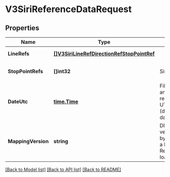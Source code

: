 # V3SiriReferenceDataRequest

## Properties
Name | Type | Description | Notes
------------ | ------------- | ------------- | -------------
**LineRefs** | [**[]V3SiriLineRefDirectionRefStopPointRef**](V3.SiriLineRefDirectionRefStopPointRef.md) |  | [default to null]
**StopPointRefs** | **[]int32** | Siri StopPointRef | [optional] [default to null]
**DateUtc** | [**time.Time**](time.Time.md) | Filter by the date and time of the request (ISO 8601 UTC format) (default &#x3D; current date and time) | [optional] [default to null]
**MappingVersion** | **string** | DIVA mapping version generated by Chronos during a Parser or RealtimeBusConfig load | [default to null]

[[Back to Model list]](../README.md#documentation-for-models) [[Back to API list]](../README.md#documentation-for-api-endpoints) [[Back to README]](../README.md)


